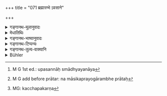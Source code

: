 +++
title = "071 ब्रह्मारम्भे ऽवसाने"

+++

<details><summary>गङ्गानथ-मूलानुवादः</summary>

At the beginning and at the end op the (study of) the Veda, the feet of the Teacher should always be clasped; and the veda should me studied with joined palms; this is what has been called the ‘Brahmāñjali.’—(71)
</details>

<details><summary>मेधातिथिः</summary>

**ब्रह्म**शब्दो ऽयम् अनेकार्थो ऽप्य् अध्ययनाधिकाराद् अत्र वेदवचनः प्रतीयते । तस्य्**आरम्भे** । निमित्तसप्तम्य् एषा । अध्ययनाधिकाराद् एव च तद्विषयाध्ययनक्रिया, तस्यायम् आरम्भः, प्रथमावृत्तिः पुरुषस्य । तत्रेदं पादग्रहणम् । वेदस्य तु यान्य् आद्यक्षराणि "अग्निम् ईऌए" (र्व् १.१.१), "इषे त्वा" (त्स् १.१.१.१), "अग्न आयाहि" (स्व् १.१) इति, न सो ऽत्रारम्भ उच्यते । न हि तस्य निमित्तभावः संभावितः, नित्यत्वात् । कादाचित्कं हि निमित्तं भवति । तेनैतद् उक्तं भवति- वेदाध्ययनम् आरिप्समानो गुरोः पादसंग्रहणं कुर्यात्, कृत्वा ततः स्वाध्यायाक्षरान्य् उच्चारयेत्, न पुनः प्रवृत्ताध्ययनक्रियः पादौ गृह्णीयात् ।

- <u>ननु</u> चाद्यक्रियाक्षण आरम्भः, स च निमित्तम् । विद्यमानस्य च निमित्तत्वं युक्तं जीवनस्येव । अत्र गेहदाहाद्यतीतम् अपि निमित्तं तत्र तथैव श्रवणम् । तस्मात् सहप्रयोग एवाध्ययनपादोपसंग्रहणयोर् युक्तः ।

- <u>उच्यते</u> । अध्यापनाध्यवसाय आरम्भ उच्यते, नाद्यः क्रियाक्षणः । यदैव गुरुर् अधीष्येत्य् आह तदैवाध्यवस्यति मानवकः । अतस् तदनन्तरं पादोपग्रहः । उपकारप्रवृत्तस्य गुरोश् चित्तप्रसादनम् एतत् । यथा लोके कश्चिद् उपकारप्रवृत्तं सभाजयति वाचा "ननु त्वया वयम् अस्मात् पापान् मोचिताः" इति । अनक्षरा चेयम् अध्येषणा "उपसन्नो ऽस्म्य् अध्ययनाय[^२४२]" इति । न हि गुरुर् उपरोध्यो ऽध्यापयेति । केवलम् उपसदनम् अस्य कर्तव्यं संबोधार्थम् अवसरो ऽध्ययनस्येति । अतः कृतोपसदनस्य वेदाक्षरोच्चरणम् । अपि च **संहत्य हस्ताव् अधेतव्यम्** इत्य् उच्यते । तत्राधीयानः पादोपसंग्रहणविधिम् अतिक्रमेत । 


[^२४२]:
     M G 1st ed.: upasannāḥ smādhyayanāya

- **अवसानं** समाप्तिर् अध्ययनाद् उपरमः । यद्य् अपि ब्रह्मशब्द आरम्भे गुणभूतस् तथाप्य् अवसानस्य सापेक्षत्वात् संनिहितत्वाद् ब्रह्मपदेनैव संबन्धः प्रतीयते, अन्यस्याश्रुतत्वात् । **सदा**ग्रहणम् अन्वहं भाविप्रयोगारम्भावसानयोर् एष विधिर् यथा स्याद् इतरथा य एव व्रतादेशानन्तरो मुख्यप्रारम्भः तत्रैव स्यात् । अथान्वारम्भणीया दर्शपूर्णमासारम्भे चोदिता य एवाधानानन्तरभावी दर्शपूर्णमासप्रयोगारम्भः तत्रैव भवति, न मासिकप्रयोगारम्भे । [^२४३]प्रातर् आरभ्य यावद् आह्निकं न निवृत्तं प्रपाठकद्वयमात्रपरिमाणम्, तावद् एकैव साध्ययनक्रियेति । अन्तरा कथंचिद् विच्छेदे ऽपि पुनः प्रवृत्तौ नारम्भशब्दवाच्यतास्तीति न पुनः पादोपसदनं क्रियते । स्मृत्यन्तरे च पठ्यते- "पादोपग्रहणं गुरोः प्रातर् अन्वहम्" इति । 


[^२४३]:
     M G add before prātar: na māsikaprayogārambhe prātaḥ

- **संहत्य** संलग्नौ संश्लिष्टौ परस्परं कृत्वा **अध्येयम्** । कच्छप[^२४४] इति यः संनिवेशो हस्तयोः प्रसिद्धस् तथा कर्तव्यः । **स हि ब्रह्माञ्जलिः** । पदार्थकथनम् एतत् ॥ २.७१ ॥


[^२४४]:
     MG: kacchapakarṇa
</details>

<details><summary>गङ्गानथ-भाष्यानुवादः</summary>

Though the term ‘*brahma*’ has many meanings, yet, in view of the fact of the present context bearing on ‘study,’ it is taken here as standing for the *Veda*.

‘*At the beginning of the Veda*’;—the Locative ending denotes
*occasion*; and since the context bears upon ‘study,’ the beginning
meant is that of the action of *study*; and the ‘*beginning*’ stands for the very *first recitation* by the person concerned. And it is at this first recitation that the Teacher’s feet are to be clasped. The term ‘beginning’ here cannot stand for the first letters of the Vedas—‘*agnimīle*’ (Ṛgveda), ‘*ikhe tvorje*’ (Yajurveda), ‘*agna āyāhi*’ (Sāmaveda); because these opening words could never form the *occasion* (for the clasping of the feet); for the simple reason that (being parts of the eternal Veda) they are ever present; while it is only what is itself occasional (occurring only at certain times) that can be the
*occasion* for anything. Hence what is meant is that—‘when one is going
to begin the study of the Veda, he should clasp the Teacher’s feet, and having done that he should recite the words of the Veda and it does not mean that he should clasp the Teacher’s feet every time that he may study the Veda.

“The first moment of the act is what is called its ‘beginning’; and it is this *beginning* that is spoken of as the *occasion*. Now it is only what is *existent* that can form the occasion for anything; *e.g*., when
*living existence* is regarded as the occasion for the performance of
*Agnihotra*, it is the *existence* that is *present*. It is true that in
some cases, the burning of the house and such other *past* events also are spoken of as the occasion for certain acts; but in these cases we accept them as such because that is what is actually prescribed. In the present instance however, the ‘beginning of study’ and ‘clasping of the feet’ should be regarded as simultaneous.”

Our answer to the above is as follows:—What is called ‘beginning’ here is the *making up of one’s mind to study*, and not the *first moment* of the act. The Boy makes up his mind to study as soon as the Teacher addresses to him the words ‘now read’; so that it is after this that the feet are to be clasped. This is intended to be the propitiation of the Teacher who is going to bestow a favour. Just as in the ordinary world, when a person is going to bestow a favour upon another, the latte? welcomes him with the words—‘it is through you that I have been saved from this sin.’

This clasping of the feet is meant to embody the speechless request—‘we are ready to proceed with our study’; for the Teacher is never to be directed with the words ‘now teach us.’ All that is to be done is that the Boy should approach him (and clasp his feet), with a view to remind him that it is time for study, and it is only after this approaching has been done, that the words of the Veda should begin to he recited.

Further, in view of the rule that ‘one should study the Veda with joined palms,’ if the boy were to study (with joined palms), he would he transgressing the rule regarding the *damping of feet* (if the *study* and the were meant to he simultaneous) \[for one who would have his hands joined could not clasp the feet\].

‘*find*’—Ceasing, desisting from study.

Though the term ‘*brahma*’ is the subordinate factor in the compound (‘*brahmārambhe*’) yet, in as much as the term ‘end’ is a relative term, it is taken as correlated to the term ‘*brahma*’; specially because there is no other word in the text with which it could be connected.

‘*Always*’—implies that this rule regarding the clasping of feet should he observed at the beginning and end of all future study, *every day*. If this word were not present, the rule would be taken as applying to only that ‘beginning of study’ which comes immediately after the Initiatory Ceremony; on the analogy of the *Ārambhaṇīyā Iṣṭi*, which is performed only at the beginning of the first sacrifice performed by the
*Agnihotrin*, after he has done the ‘Fire-kindling,’ and *not* at that
of each succeeding *pūrnamāsa*, which is performed every month.

From morning till such time as the daily routine of reciting two Chapters has not been finished, the whole is regarded as a single act of ‘study’; so that if at intervals, there is some obstruction, the resuming of study on the same day is not regarded as ‘beginning’; and at each resumption, the feet are not clasped. In another *Smṛti* we read—‘The clasping of the Teacher’s feet should be done every day in the morning.’ Gautama, 2.53).

‘*Having joined*’—making them touch one another.

‘*Should be studied*’;—what is meant is that the hands should he placed in that posture which resembles the tortoise.

‘*This is Brahmāñjali*’;—this explains the meaning of the term ‘*brahmāñjali*’—(71)
</details>

<details><summary>गङ्गानथ-टिप्पन्यः</summary>

The first half of this verse is quoted in *Vīramitrodaya* (.Saṃskāra, p.
532) where *Sadā* is explained as *everyday at the time of study*, and
‘*pāda-grahaṇam*’ as *saluting-*—and the second half is quoted on p.
524, as containing the definition of the ‘*Brahmāñjali*’;—and in
*Smṛticandrikā* (Saṃskāra, p. 136).
</details>

<details><summary>गङ्गानथ-तुल्य-वाक्यानि</summary>

*Āpastamba-Dharmasūtra*, 1.3.10.—‘The teacher’s fee? should be clasped
at both times,—at the time when one is going to read and also when he
has read.’

*Viṣṇu-Smrti*, 30, 32.—‘At the beginning and at the end of the reading
of Veda, the clasping of the teacher’s feet should be done.’

*Yājñavalkya*. 1. 26.—‘Then declaring himself—*here I am*—he should
approach the teacher for purposes of study.’

*Gautama-Dharmasūtra*, 1. 52, 59.—‘Clasping the left feet with his hand,
he should address the teacher “*Please sir teach me*”; and he should
clasp his feet at the beginning and at the end of the expounding of the
Veda.’

*Aṅgiras* (Vīramitrodaya-Saṃskāra, pp. 523-524).—‘At the approach of the
Vedic lecture, and also at its close, the teacher’s feet should be
clasped, as also when one returns from a journey.’ *Āśvalāyana-Smṛti*
(Vīramitrodaya-Saṃskāra, 9. 524).—‘The left hand with palm upwards, and
the right with the palm downwards, the backs of the hands being firmly
attached, the thumbs being firmly steady,—this attitude of the hands is
called *Brahmāñjali*, because of its having been adopted first of all by
Brahmā. This has to be adopted at the beginning of Vedic study, also at
its completion, during the Brahmayajña, and also during the time that
the *Sāvitrī* is being taught.’

*Saṃvarta* (Vīramitrodaya-Saṃskāra, 9. 524).—‘Then he should road the
Veda, looking at the teacher’s face, keeping the hands in control,
placed over the knees.’
</details>

<details><summary>Bühler</summary>

071	At the beginning and at the end of (a lesson in the) Veda he must always clasp both the feet of his teacher, (and) he must study, joining his hands; that is called the Brahmangali (joining the palms for the sake of the Veda).
</details>
